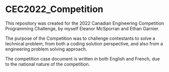 # CEC2022_Competition

This repository was created for the 2022 Canadian Engineering Competition Programming Challenge, by myself Eleanor McSporran and Ethan Garnier.

The purpose of the Competition was to challenge contestants to solve a technical problem, from both a coding solution perspective, and also from a engineering problem solving approach.

The competition case document is written in both English and French, due to the national nature of the competition.
